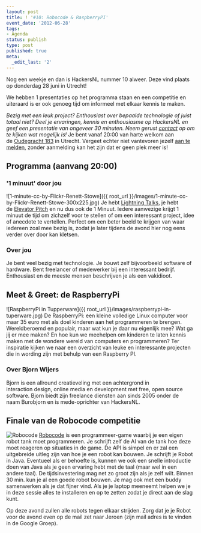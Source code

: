 ```yaml
---
layout: post
title: ! '#10: Robocode & RaspberryPI'
event_date: '2012-06-28'
tags:
- Agenda
status: publish
type: post
published: true
meta:
  _edit_last: '2'
---
```

Nog een weekje en dan is HackersNL nummer 10 alweer. Deze vind plaats op donderdag 28 juni in Utrecht!

We hebben 1 presentaties op het programma staan en een competitie en uiteraard is er ook genoeg tijd om informeel met elkaar kennis te maken.

<em>Bezig met een leuk project? Enthousiast over bepaalde technologie of juist totaal niet? Deel je ervaringen, kennis en enthousiasme op HackersNL en geef een presentatie van ongeveer 30 minuten. Neem gerust <a title="Contact" href="http://hackersnl.nl/contact/">contact</a> op om te kijken wat mogelijk is!</em> Je bent vanaf 20:00 van harte welkom aan de <a href="http://g.co/maps/zzqs3">Oudegracht 183</a> in Utrecht. Vergeet echter niet vantevoren jezelf <a title="Reserveren" href="{{ root_url }}/aanmelden.html">aan te melden</a>, zonder aanmelding kan het zijn dat er geen plek meer is!

## Programma (aanvang 20:00)

### '1 minuut' door jou
![1-minute-cc-by-Flickr-Renett-Stowe]({{ root_url }}/images/1-minute-cc-by-Flickr-Renett-Stowe-300x225.jpg)
Je hebt [Lightning Talks](https://secure.wikimedia.org/wikipedia/en/wiki/Lightning_Talk), je hebt de [Elevator Pitch](https://secure.wikimedia.org/wikipedia/en/wiki/Elevator_pitch) en nu dus ook de 1 Minuut. Iedere aanwezige krijgt 1 minuut de tijd om zichzelf voor te stellen of om een interessant project, idee of anecdote te vertellen. Perfect om een beter beeld te krijgen van waar iedereen zoal mee bezig is, zodat je later tijdens de avond hier nog eens verder over door kan kletsen.

### Over jou

Je bent veel bezig met technologie. Je bouwt zelf bijvoorbeeld software of hardware. Bent freelancer of medewerker bij een interessant bedrijf. Enthousiast en de meeste mensen beschrijven je als een vakidioot.

## Meet &amp; Greet: de RaspberryPi

![RaspberryPi in Tupperware]({{ root_url }}/images/raspberrypi-in-tuperware.jpg) De RaspberryPi: een kleine volledige Linux computer voor maar 35 euro met als doel kinderen aan het programmeren te brengen. Wereldberoemd en populair, maar wat kun je daar nu eigenlijk mee? Wat ga jij er mee maken? En hoe kun we meehelpen om kinderen te laten kennis maken met de wondere wereld van computers en programmeren? Ter inspiratie kijken we
naar een overzicht van leuke en interessante projecten die in wording zijn met behulp van een Raspberry PI.

### Over Bjorn Wijers

Bjorn is een allround creatieveling met een achtergrond in interaction design, online media en development met free, open source software. Bjorn biedt zijn freelance diensten aan sinds 2005 onder de naam Burobjorn en is mede-oprichter van HackersNL.

## Finale van de Robocode competitie

![Robocode](http://robocode.sourceforge.net/gfx/robocode_logo_tanks.png) <a title="Robocode" href="http://robocode.sourceforge.net/">Robocode</a> is een programmeer-game waarbij je een eigen robot tank moet programmeren. Je schrijft zelf de AI van de tank hoe deze moet reageren op situaties in de game. De API is simpel en er zal een uitgebreide uitleg zijn van hoe je een robot kan bouwen. Je schrijft je Robot in Java. Eventueel als er behoefte is, kunnen we ook een snelle introductie doen van Java als je geen ervaring hebt met de taal (maar wel in een andere taal). De tijdsinvestering mag net zo groot zijn als je zelf wilt. Binnen 30 min. kun je al een goede robot bouwen. Je mag ook met een buddy samenwerken als je dat fijner vind. Als je je laptop meeneemt helpen we je in deze sessie alles te installeren en op te zetten zodat je direct aan de slag kunt.

Op deze avond zullen alle robots tegen elkaar strijden. Zorg dat je je Robot voor de avond even op de mail zet naar Jeroen (zijn mail adres is te vinden in de Google Groep).
